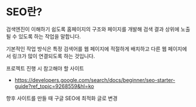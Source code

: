 # SEO란?

검색엔진이 이해하기 쉽도록 홈페이지의 구조와 페이지를 개발해 검색 결과 상위에 노출될 수 있도록 하는 작업을 말합니다.

기본적인 작업 방식은 특정 검색어를 웹 페이지에 적절하게 배치하고 다른 웹 페이지에서 링크가 많이 연결되도록 하는 것입니다.



프로젝트 진행 시 참고해야 할 사이트

- https://developers.google.com/search/docs/beginner/seo-starter-guide?ref_topic=9268559&hl=ko



향후 사이트를 만들 때 구글 SEO에  최적화 글로 변경